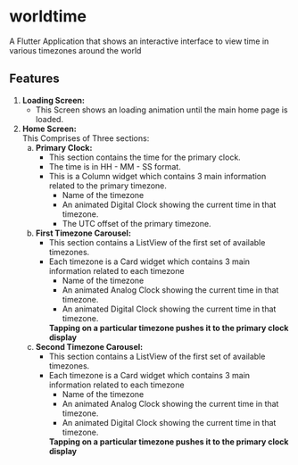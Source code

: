 # worldtime

A Flutter Application that shows an interactive interface to view time in various timezones around the world

## Features
<ol>
  <li> <b>Loading Screen:</b><br><ul><li>This Screen shows an loading animation until the main home page is loaded.</li></ul></li>
  <li> <b>Home Screen:</b><br>This Comprises of Three sections:
    <ol type='a'>
      <li><b>Primary Clock:</b>
          <ul>
              <li>This section contains the time for the primary clock.</li>
              <li>The time is in HH - MM - SS format.</li>
              <li>This is a Column widget which contains 3 main information related to the primary timezone.
                   <ul>
                       <li>Name of the timezone</li>
                       <li>An animated Digital Clock showing the current time in that timezone.</li>
                       <li>The UTC offset of the primary timezone.</li>
                   </ul>
               </li>
          </ul>
        </li>
       <li><b>First Timezone Carousel:</b>
           <ul>
               <li>This section contains a ListView of the first set of available timezones.</li>
               <li>Each timezone is a Card widget which contains 3 main information related to each timezone
                   <ul>
                       <li>Name of the timezone</li>
                       <li>An animated Analog Clock showing the current time in that timezone.</li>
                       <li>An animated Digital Clock showing the current time in that timezone.</li>
                   </ul>
                   <b>Tapping on a particular timezone pushes it to the primary clock display</b>
               </li>
               </ul>
        </li>
        <li><b>Second Timezone Carousel:</b>
           <ul>
               <li>This section contains a ListView of the first set of available timezones.</li>
               <li>Each timezone is a Card widget which contains 3 main information related to each timezone
                   <ul>
                       <li>Name of the timezone</li>
                       <li>An animated Analog Clock showing the current time in that timezone.</li>
                       <li>An animated Digital Clock showing the current time in that timezone.</li>
                   </ul>
                   <b>Tapping on a particular timezone pushes it to the primary clock display</b>
               </li>
               </ul>
        </li>
      </ol>
  </ol>
